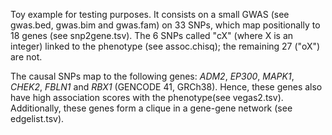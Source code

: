 Toy example for testing purposes. It consists on a small GWAS (see gwas.bed, gwas.bim and gwas.fam) on 33 SNPs, which map positionally to 18 genes (see snp2gene.tsv). The 6 SNPs called "cX" (where X is an integer) linked to the phenotype (see assoc.chisq); the remaining 27 ("oX") are not.

The causal SNPs map to the following genes: *ADM2*, *EP300*, *MAPK1*, *CHEK2*, *FBLN1* and *RBX1* (GENCODE 41, GRCh38). Hence, these genes also have high association scores with the phenotype(see vegas2.tsv). Additionally, these genes form a clique in a gene-gene network (see edgelist.tsv).
